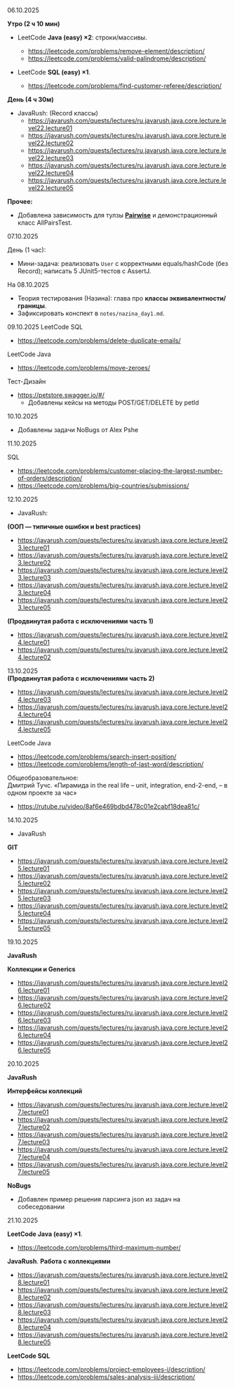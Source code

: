 06.10.2025

**Утро (2 ч 10 мин)**

- LeetCode **Java (easy) ×2**: строки/массивы.
    - https://leetcode.com/problems/remove-element/description/
    - https://leetcode.com/problems/valid-palindrome/description/

- LeetCode **SQL (easy) ×1**.
    - https://leetcode.com/problems/find-customer-referee/description/

**День (4 ч 30м)**

- JavaRush: (Record классы)
    - https://javarush.com/quests/lectures/ru.javarush.java.core.lecture.level22.lecture01
    - https://javarush.com/quests/lectures/ru.javarush.java.core.lecture.level22.lecture02
    - https://javarush.com/quests/lectures/ru.javarush.java.core.lecture.level22.lecture03
    - https://javarush.com/quests/lectures/ru.javarush.java.core.lecture.level22.lecture04
    - https://javarush.com/quests/lectures/ru.javarush.java.core.lecture.level22.lecture05

**Прочее:**

- Добавлена зависимость для тулзы [**Pairwise**](https://github.com/pavelicii/allpairs4j) и демонстрационный класс
  AllPairsTest.

07.10.2025

День (1 час):

- Мини-задача: реализовать `User` с корректными equals/hashCode (без Record); написать 5 JUnit5-тестов с AssertJ.

На 08.10.2025

- Теория тестирования (Назина): глава про **классы эквивалентности/границы**.
- Зафиксировать конспект в `notes/nazina_day1.md`.

09.10.2025
LeetCode SQL

- https://leetcode.com/problems/delete-duplicate-emails/

LeetCode Java

- https://leetcode.com/problems/move-zeroes/

Тест-Дизайн

- https://petstore.swagger.io/#/
    - Добавлены кейсы на методы POST/GET/DELETE by petId

10.10.2025

- Добавлены задачи NoBugs от Alex Pshe

11.10.2025

SQL

- https://leetcode.com/problems/customer-placing-the-largest-number-of-orders/description/
- https://leetcode.com/problems/big-countries/submissions/

12.10.2025

- JavaRush:<br>

<b>(ООП — типичные ошибки и best practices)</b>

- https://javarush.com/quests/lectures/ru.javarush.java.core.lecture.level23.lecture01
- https://javarush.com/quests/lectures/ru.javarush.java.core.lecture.level23.lecture02
- https://javarush.com/quests/lectures/ru.javarush.java.core.lecture.level23.lecture03
- https://javarush.com/quests/lectures/ru.javarush.java.core.lecture.level23.lecture04
- https://javarush.com/quests/lectures/ru.javarush.java.core.lecture.level23.lecture05<br>

<b>(Продвинутая работа с исключениями часть 1)</b>

- https://javarush.com/quests/lectures/ru.javarush.java.core.lecture.level24.lecture01
- https://javarush.com/quests/lectures/ru.javarush.java.core.lecture.level24.lecture02

13.10.2025<br>
<b>(Продвинутая работа с исключениями часть 2)</b>

- https://javarush.com/quests/lectures/ru.javarush.java.core.lecture.level24.lecture03
- https://javarush.com/quests/lectures/ru.javarush.java.core.lecture.level24.lecture04
- https://javarush.com/quests/lectures/ru.javarush.java.core.lecture.level24.lecture05

LeetCode Java

- https://leetcode.com/problems/search-insert-position/
- https://leetcode.com/problems/length-of-last-word/description/

Общеобразовательное:<br>
Дмитрий Тучс. «Пирамида in the real life – unit, integration, end-2-end, – в одном проекте за час»

- https://rutube.ru/video/8af6e469bdbd478c01e2cabf18dea81c/

14.10.2025

- JavaRush

<b>GIT</b>

- https://javarush.com/quests/lectures/ru.javarush.java.core.lecture.level25.lecture01
- https://javarush.com/quests/lectures/ru.javarush.java.core.lecture.level25.lecture02
- https://javarush.com/quests/lectures/ru.javarush.java.core.lecture.level25.lecture03
- https://javarush.com/quests/lectures/ru.javarush.java.core.lecture.level25.lecture04
- https://javarush.com/quests/lectures/ru.javarush.java.core.lecture.level25.lecture05

19.10.2025

**JavaRush**

<b>Коллекции и Generics</b>

- https://javarush.com/quests/lectures/ru.javarush.java.core.lecture.level26.lecture01
- https://javarush.com/quests/lectures/ru.javarush.java.core.lecture.level26.lecture02
- https://javarush.com/quests/lectures/ru.javarush.java.core.lecture.level26.lecture03
- https://javarush.com/quests/lectures/ru.javarush.java.core.lecture.level26.lecture04
- https://javarush.com/quests/lectures/ru.javarush.java.core.lecture.level26.lecture05

20.10.2025

**JavaRush**

<b>Интерфейсы коллекций</b>

- https://javarush.com/quests/lectures/ru.javarush.java.core.lecture.level27.lecture01
- https://javarush.com/quests/lectures/ru.javarush.java.core.lecture.level27.lecture02
- https://javarush.com/quests/lectures/ru.javarush.java.core.lecture.level27.lecture03
- https://javarush.com/quests/lectures/ru.javarush.java.core.lecture.level27.lecture04
- https://javarush.com/quests/lectures/ru.javarush.java.core.lecture.level27.lecture05

**NoBugs**

- Добавлен пример решения парсинга json из задач на собеседовании

21.10.2025

**LeetCode Java (easy) ×1**.

- https://leetcode.com/problems/third-maximum-number/

**JavaRush**. <b>Работа с коллекциями</b>

- https://javarush.com/quests/lectures/ru.javarush.java.core.lecture.level28.lecture01
- https://javarush.com/quests/lectures/ru.javarush.java.core.lecture.level28.lecture02
- https://javarush.com/quests/lectures/ru.javarush.java.core.lecture.level28.lecture03
- https://javarush.com/quests/lectures/ru.javarush.java.core.lecture.level28.lecture04
- https://javarush.com/quests/lectures/ru.javarush.java.core.lecture.level28.lecture05


**LeetCode SQL**

- https://leetcode.com/problems/project-employees-i/description/
- https://leetcode.com/problems/sales-analysis-iii/description/